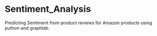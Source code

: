 # Sentiment_Analysis
Predicting Sentiment from product reviews for Amazon products using puthon and graphlab.

